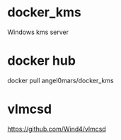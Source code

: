 # docker_kms
Windows kms server

# docker hub
docker pull angel0mars/docker_kms

# vlmcsd
https://github.com/Wind4/vlmcsd
